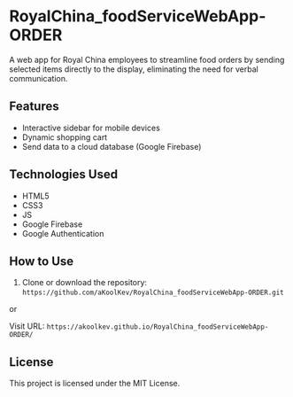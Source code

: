 # RoyalChina_foodServiceWebApp-ORDER

A web app for Royal China employees to streamline food orders by sending selected items directly to the display, eliminating the need for verbal communication.

## Features

- Interactive sidebar for mobile devices
- Dynamic shopping cart
- Send data to a cloud database (Google Firebase)

## Technologies Used

- HTML5
- CSS3
- JS
- Google Firebase
- Google Authentication

## How to Use

1. Clone or download the repository: `https://github.com/aKoolKev/RoyalChina_foodServiceWebApp-ORDER.git`

or 

Visit URL: `https://akoolkev.github.io/RoyalChina_foodServiceWebApp-ORDER/`

## License

This project is licensed under the MIT License.

